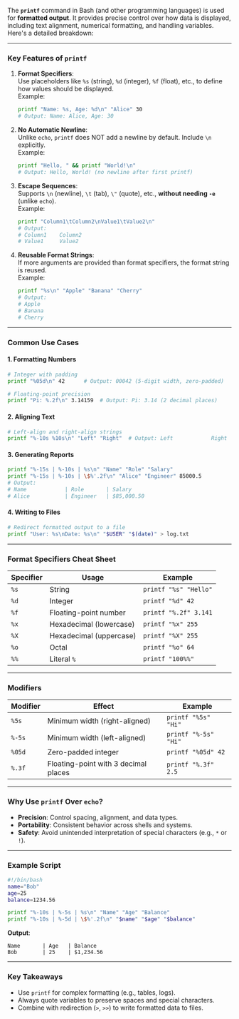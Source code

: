 The **`printf`** command in Bash (and other programming languages) is used for **formatted output**. It provides precise control over how data is displayed, including text alignment, numerical formatting, and handling variables. Here's a detailed breakdown:

---

### **Key Features of `printf`**
1. **Format Specifiers**:  
   Use placeholders like `%s` (string), `%d` (integer), `%f` (float), etc., to define how values should be displayed.  
   Example:  
   ```bash
   printf "Name: %s, Age: %d\n" "Alice" 30
   # Output: Name: Alice, Age: 30
   ```

2. **No Automatic Newline**:  
   Unlike `echo`, `printf` does NOT add a newline by default. Include `\n` explicitly.  
   Example:  
   ```bash
   printf "Hello, " && printf "World!\n"
   # Output: Hello, World! (no newline after first printf)
   ```

3. **Escape Sequences**:  
   Supports `\n` (newline), `\t` (tab), `\"` (quote), etc., **without needing `-e`** (unlike `echo`).  
   Example:  
   ```bash
   printf "Column1\tColumn2\nValue1\tValue2\n"
   # Output:
   # Column1    Column2
   # Value1     Value2
   ```

4. **Reusable Format Strings**:  
   If more arguments are provided than format specifiers, the format string is reused.  
   Example:  
   ```bash
   printf "%s\n" "Apple" "Banana" "Cherry"
   # Output:
   # Apple
   # Banana
   # Cherry
   ```

---

### **Common Use Cases**
#### 1. **Formatting Numbers**
```bash
# Integer with padding
printf "%05d\n" 42      # Output: 00042 (5-digit width, zero-padded)

# Floating-point precision
printf "Pi: %.2f\n" 3.14159  # Output: Pi: 3.14 (2 decimal places)
```

#### 2. **Aligning Text**
```bash
# Left-align and right-align strings
printf "%-10s %10s\n" "Left" "Right"  # Output: Left            Right
```

#### 3. **Generating Reports**
```bash
printf "%-15s | %-10s | %s\n" "Name" "Role" "Salary"
printf "%-15s | %-10s | \$%'.2f\n" "Alice" "Engineer" 85000.5
# Output:
# Name            | Role       | Salary
# Alice           | Engineer   | $85,000.50
```

#### 4. **Writing to Files**
```bash
# Redirect formatted output to a file
printf "User: %s\nDate: %s\n" "$USER" "$(date)" > log.txt
```

---

### **Format Specifiers Cheat Sheet**
| Specifier | Usage                     | Example               |
|-----------|---------------------------|-----------------------|
| `%s`      | String                    | `printf "%s" "Hello"` |
| `%d`      | Integer                   | `printf "%d" 42`      |
| `%f`      | Floating-point number     | `printf "%.2f" 3.141` |
| `%x`      | Hexadecimal (lowercase)   | `printf "%x" 255`     |
| `%X`      | Hexadecimal (uppercase)   | `printf "%X" 255`     |
| `%o`      | Octal                     | `printf "%o" 64`      |
| `%%`      | Literal `%`               | `printf "100%%"`      |

---

### **Modifiers**
| Modifier  | Effect                                 | Example               |
|-----------|----------------------------------------|-----------------------|
| `%5s`     | Minimum width (right-aligned)          | `printf "%5s" "Hi"`  |
| `%-5s`    | Minimum width (left-aligned)           | `printf "%-5s" "Hi"` |
| `%05d`    | Zero-padded integer                    | `printf "%05d" 42`   |
| `%.3f`    | Floating-point with 3 decimal places   | `printf "%.3f" 2.5`  |

---

### **Why Use `printf` Over `echo`?**
- **Precision**: Control spacing, alignment, and data types.  
- **Portability**: Consistent behavior across shells and systems.  
- **Safety**: Avoid unintended interpretation of special characters (e.g., `*` or `!`).  

---

### **Example Script**
```bash
#!/bin/bash
name="Bob"
age=25
balance=1234.56

printf "%-10s | %-5s | %s\n" "Name" "Age" "Balance"
printf "%-10s | %-5d | \$%'.2f\n" "$name" "$age" "$balance"
```
**Output**:  
```
Name       | Age   | Balance
Bob        | 25    | $1,234.56
```

---

### **Key Takeaways**
- Use `printf` for complex formatting (e.g., tables, logs).  
- Always quote variables to preserve spaces and special characters.  
- Combine with redirection (`>`, `>>`) to write formatted data to files.

